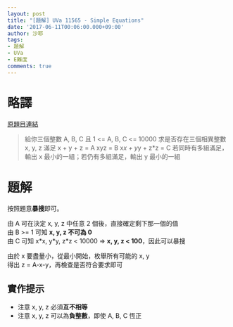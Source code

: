 ```yaml
---
layout: post
title: "[題解] UVa 11565 - Simple Equations"
date: '2017-06-11T00:06:00.000+09:00'
author: 沙耶
tags:
- 題解
- UVa
- E難度
comments: true
---
```


# 略譯

[原題目連結](https://uva.onlinejudge.org/index.php?option=com_onlinejudge&Itemid=8&page=show_problem&category=24&problem=2612)

> 給你三個整數 A, B, C 且 1 <= A, B, C <= 10000
求是否存在三個相異整數 x, y, z 滿足
x + y + z = A
xyz = B
x*x + y*y + z*z = C
若同時有多組滿足，輸出 x 最小的一組；若仍有多組滿足，輸出 y 最小的一組

# 題解

按照題意**暴搜**即可。

由 A 可在決定 x, y, z 中任意 2 個後，直接確定剩下那一個的值  
由 B >= 1 可知 **x, y, z 不可為 0**  
由 C 可知 x\*x, y\*y, z\*z < 10000 => **x, y, z < 100**，因此可以暴搜

由於 x 要盡量小，從最小開始，枚舉所有可能的 x, y  
得出 z = A-x-y，再檢查是否符合要求即可

## 實作提示

- 注意 x, y, z 必須**互不相等**
- 注意 x, y, z 可以為**負整數**，即使 A, B, C 恆正